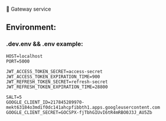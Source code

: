 🎉 Gateway service

## Environment:

### .dev.env && .env example:

```
HOST=localhost
PORT=5000

JWT_ACCESS_TOKEN_SECRET=access-secret
JWT_ACCESS_TOKEN_EXPIRATION_TIME=900
JWT_REFRESH_TOKEN_SECRET=refresh-secret
JWT_REFRESH_TOKEN_EXPIRATION_TIME=28800

SALT=5
GOOGLE_CLIENT_ID=217845289970-mekt63184o3mdif0dc141ahcpfibbth1.apps.googleusercontent.com
GOOGLE_CLIENT_SECRET=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

```
